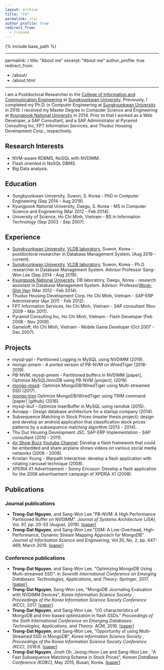 ```yaml
---
layout: archive
title: "CV"
permalink: /cv/
author_profile: true
redirect_from:
  - /resume
---
```


{% include base_path %}

---
permalink: /
title: "About me"
excerpt: "About me"
author_profile: true
redirect_from: 
  - /about/
  - /about.html
---
I am a Postdoctoral Researcher in the [College of Information and Communication Engineering](http://icc.skku.ac.kr/ice/eng/) at [Sungkyunkwan University](http://skku.edu/). Previously, I completed my Ph.D. in Computer Engineering at  [Sungkyunkwan University](http://skku.edu/) in 2019. I received my Master Degree in Computer Science and Engineering at [Kyungpook National University](https://en.knu.ac.kr/main/main.htm) in 2014. Prior to that I worked as a Web Developer, a SAP Consultant, and a SAP Administrator at Pyramid Consulting Inc, FPT Information Services, and Thuduc Housing Development Corp., respectively.

## Research Interests
- NVM-aware RDBMS, NoSQL with NVDIMM.
- Flash oriented in NoSQL DBMS.
- Big Data analysis.

## Education
- Sungkyunkwan University, Suwon, S. Korea - PhD in Computer Engineering  (Sep 2014 - Aug 2019).
- Kyungpook National University, Daegu, S. Korea  - MS in Computer Science and Engineering (Mar 2012 - Feb 2014).
- University of Science, Ho Chi Minh, Vietnam - BS in Information Technology (Sep 2003 - Sep 2007).

## Experience
- [Sungkyunkwan University](http://skku.edu/), [VLDB laboratory](http://flashsql.skku.ac.kr/), Suwon, Korea - postdoctoral researcher in Database Management System. (Aug 2019 - current).
- [Sungkyunkwan University](http://skku.edu/), [VLDB laboratory](http://flashsql.skku.ac.kr/), Suwon, Korea - Ph.D researcher in Database Management System. Advisor Professor Sang-Won Lee (Sep 2014 - Aug 2019).
- [Kyungpook National University](https://en.knu.ac.kr/main/main.htm), DB laboratory, Daegu, Korea  - research assistant in Database Management System. Advisor: Professor[Wook-Shin Han](https://sites.google.com/a/dblab.postech.ac.kr/postechdblab/home/people/professor-1) (Mar 2012 - Feb 2014).
- Thuduc Housing Development Corp. Ho Chi Minh, Vietnam  - SAP-ERP Administrator (Apr 2011 - Feb 2012).
- FPT Information Services, Ho Chi Minh, Vietnam  - SAP consultant (Nov 2009 - Mar 2011).
- Pyramid Consulting Inc, Ho Chi Minh, Vietnam - Flash Developer (Feb 2008 - Nov 2009).
- Gameloft, Ho Chi Minh, Vietnam - Mobile Game Developer (Oct 2007 - Dec 2007).

## Projects
- mysql-ppl - Partitioned Logging in MySQL using NVDIMM (2019).
- mongo-pmem - A ported version of PB-NVM on WiredTiger (2018-2019).
- PB-NVM, mysql-pmem - Partitioned buffers in NVDIMM [paper], Optimize MySQL/InnoDB using PB-NVM [project]. (2018)
- [mongo-mssd](https://github.com/FlashSQL/mongo-mssd)- Optimize MongoDB/WiredTiger using Multi-streamed SSD (2017).
- [mongo-trim](https://github.com/FlashSQL/mongo-trim) Optimize MongoDB/WiredTiger using TRIM command [paper] [github] (2016).
- mysql-ibuf - Optimize inserBuffer in MySQL using ramdisk (2015).
- Avivapp  - Design database architecture for a startup company (2014).
- Subsequence Matching in Stock Prices (master thesis project): design and develop an android application that classification stock prices patterns by a subsequence matching algorithm (2013 - 2014).
- Thu Duc Housing Development JSC. SAP-ERP Implementation  - SAP consultant (2010 - 2011).
- [Air Show Buzz](https://en.wikipedia.org/wiki/ASB.tv) [Youtube Channel](https://www.youtube.com/user/ASBTVchannel): Develop a flash framework that could be embedded and share airplane shows videos on various social media networks (2008 - 2009).
- Kristian Young - Warpath Interactive: develop a flash application with rotating carousel technique (2008).
- XPERIA X1 Advertisement  - Sonny Ericsson: Develop a flash application for the 2008 advertisement campaign of XPERIA X1 (2008).

## Publications
### Journal publications
- **Trong-Dat Nguyen**, and Sang-Won Lee."PB-NVM: A High Performance Partitioned Buffer on NVDIMM". *Journal of Systems Architecture (JSA)*, Vol. 97, pp. 20-33 (August, 2019). [[paper](https://www.sciencedirect.com/science/article/pii/S1383762118303102?via%3Dihub#b1)]
- **Trong-Dat Nguyen**, and Sang-Won Lee."DSM: A Low-Overhead, High-Performance, Dynamic Stream Mapping Approach for MongoDB". *Journal of Information Science and Engineering*, Vol.35, No. 2, pp. 447-469, March 2019. [[paper](http://jise.iis.sinica.edu.tw/JISESearch/pages/View/PaperView.jsf?keyId=167_2231)]

### Conference publications
- **Trong-Dat Nguyen**, and Sang-Won Lee. "Optimizing MongoDB Using Multi-streamed SSD". *In Seventh International Conference on Emerging Databases: Technologies, Applications, and Theory*. Springer, 2017. [[paper](https://link.springer.com/chapter/10.1007/978-981-10-6520-0_1)]
- **Trong-Dat Nguyen**, Sang-Won Lee, "MongoDB Journaling Evaluation with NVDIMM Devices", *Korea Information Science Society , Proceedings of the Korea Information Science Society Conference  (KCC)*, 2017. [[paper](http://www.dbpia.co.kr/Journal/PDFViewNew?id=NODE07207175)]
- **Trong-Dat Nguyen**, and Sang-Won Lee. "I/O characteristics of MongoDB and trim-based optimization in flash SSDs." *Proceedings of the Sixth International Conference on Emerging Databases: Technologies, Applications, and Theory*. ACM, 2016. [[paper](http://dl.acm.org/citation.cfm?id=3007844)]
- **Trong-Dat Nguyen**, and Sang-Won Lee, "Opportunity of using Multi-Streamed SSD in MongoDB", *Korea Information Science Society , Proceedings of the Korea Information Science Society Conference  (KCC)*, 2016.6. [[paper](http://www.dbpia.co.kr/Journal/ArticleDetail/NODE07018146)]
- **Trong-Dat Nguyen**, Jinoh Oh, Jeong-Hoon Lee and Sang-Won Lee , "A Fast Subsequence Matching Scheme in Stock Prices", *Korean DataBase Conference (KDBC)*,  May 2015, Busan, Korea. [[paper](http://dbsociety.or.kr/kdbc2015/kdbc_conf.html)]

